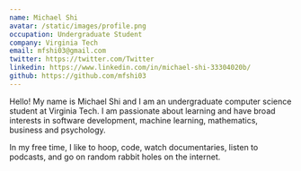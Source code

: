 ```yaml
---
name: Michael Shi
avatar: /static/images/profile.png
occupation: Undergraduate Student
company: Virginia Tech
email: mfshi03@gmail.com
twitter: https://twitter.com/Twitter
linkedin: https://www.linkedin.com/in/michael-shi-33304020b/
github: https://github.com/mfshi03
---
```


Hello! My name is Michael Shi and I am an undergraduate computer science student at Virginia Tech. I am passionate about learning and have broad interests in software development, machine learning, mathematics, business and psychology.

In my free time, I like to hoop, code, watch documentaries, listen to podcasts, and go on random rabbit holes on the internet.
